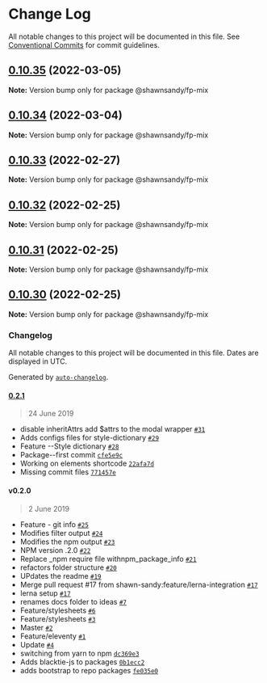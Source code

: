 # Change Log

All notable changes to this project will be documented in this file.
See [Conventional Commits](https://conventionalcommits.org) for commit guidelines.

## [0.10.35](https://github.com/shawn-sandy/ideas/compare/@shawnsandy/fp-mix@0.10.34...@shawnsandy/fp-mix@0.10.35) (2022-03-05)

**Note:** Version bump only for package @shawnsandy/fp-mix





## [0.10.34](https://github.com/shawn-sandy/ideas/compare/@shawnsandy/fp-mix@0.10.33...@shawnsandy/fp-mix@0.10.34) (2022-03-04)

**Note:** Version bump only for package @shawnsandy/fp-mix





## [0.10.33](https://github.com/shawn-sandy/ideas/compare/@shawnsandy/fp-mix@0.10.32...@shawnsandy/fp-mix@0.10.33) (2022-02-27)

**Note:** Version bump only for package @shawnsandy/fp-mix






## [0.10.32](https://github.com/shawn-sandy/ideas/compare/@shawnsandy/fp-mix@0.10.31...@shawnsandy/fp-mix@0.10.32) (2022-02-25)

**Note:** Version bump only for package @shawnsandy/fp-mix





## [0.10.31](https://github.com/shawn-sandy/ideas/compare/@shawnsandy/fp-mix@0.10.29...@shawnsandy/fp-mix@0.10.31) (2022-02-25)

**Note:** Version bump only for package @shawnsandy/fp-mix





## [0.10.30](https://github.com/shawn-sandy/ideas/compare/@shawnsandy/fp-mix@0.10.29...@shawnsandy/fp-mix@0.10.30) (2022-02-25)

**Note:** Version bump only for package @shawnsandy/fp-mix





### Changelog

All notable changes to this project will be documented in this file. Dates are displayed in UTC.

Generated by [`auto-changelog`](https://github.com/CookPete/auto-changelog).

#### [0.2.1](https://github.com/shawn-sandy/idea/compare/v0.2.0...0.2.1)

> 24 June 2019

- disable inheritAttrs add $attrs to the modal wrapper [`#31`](https://github.com/shawn-sandy/idea/pull/31)
- Adds configs files for style-dictionary [`#29`](https://github.com/shawn-sandy/idea/pull/29)
- Feature --Style dictionary [`#28`](https://github.com/shawn-sandy/idea/pull/28)
- Package--first commit [`cfe5e9c`](https://github.com/shawn-sandy/idea/commit/cfe5e9ce85b751161a005679d6e2e156213eaa97)
- Working on elements shortcode [`22afa7d`](https://github.com/shawn-sandy/idea/commit/22afa7d0e592eabddbb862678a9d5e05c522d030)
- Missing commit files [`771457e`](https://github.com/shawn-sandy/idea/commit/771457e02b10824c5b874a5596e69fc4acb44e2d)

#### v0.2.0

> 2 June 2019

- Feature - git info [`#25`](https://github.com/shawn-sandy/idea/pull/25)
- Modifies filter output [`#24`](https://github.com/shawn-sandy/idea/pull/24)
- Modifies the npm output [`#23`](https://github.com/shawn-sandy/idea/pull/23)
- NPM version .2.0  [`#22`](https://github.com/shawn-sandy/idea/pull/22)
- Replace _npm require file withnpm_package_info [`#21`](https://github.com/shawn-sandy/idea/pull/21)
- refactors folder structure [`#20`](https://github.com/shawn-sandy/idea/pull/20)
- UPdates the readme [`#19`](https://github.com/shawn-sandy/idea/pull/19)
- Merge pull request #17 from shawn-sandy:feature/lerna-integration [`#17`](https://github.com/shawn-sandy/idea/pull/17)
- lerna setup [`#17`](https://github.com/shawn-sandy/idea/pull/17)
- renames docs folder to ideas [`#7`](https://github.com/shawn-sandy/idea/pull/7)
- Feature/stylesheets [`#6`](https://github.com/shawn-sandy/idea/pull/6)
- Feature/stylesheets [`#3`](https://github.com/shawn-sandy/idea/pull/3)
- Master [`#2`](https://github.com/shawn-sandy/idea/pull/2)
- Feature/eleventy [`#1`](https://github.com/shawn-sandy/idea/pull/1)
- Update [`#4`](https://github.com/shawn-sandy/idea/issues/4)
- switching from yarn to npm [`dc369e3`](https://github.com/shawn-sandy/idea/commit/dc369e3515de4e422687881d459d34bda7e24482)
- Adds blacktie-js to packages [`0b1ecc2`](https://github.com/shawn-sandy/idea/commit/0b1ecc266d309dd446ada0f7ea9fc9d67ec0501c)
- adds bootstrap to repo packages [`fe035e0`](https://github.com/shawn-sandy/idea/commit/fe035e0a1a24765ca63625315ce46435581f958d)
